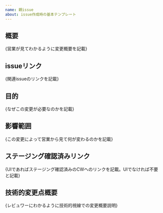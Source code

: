 ```yaml
---
name: 親issue
about: issue作成時の基本テンプレート
---
```

## 概要
{営業が見てわかるように変更概要を記載}

## issueリンク
{関連issueのリンクを記載}

## 目的
{なぜこの変更が必要なのかを記載}

## 影響範囲
{この変更によって営業から見て何が変わるのかを記載}

## ステージング確認済みリンク
{UIであればステージング確認済みのCWへのリンクを記載。UIでなければ不要と記載}

## 技術的変更点概要
{レビュワーにわかるように技術的視線での変更概要説明}

